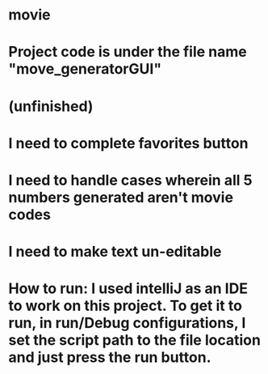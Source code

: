 # movie

# Project code is under the file name "move_generatorGUI"

# (unfinished)

# I need to complete favorites button

# I need to handle cases wherein all 5 numbers generated aren't movie codes

# I need to make text un-editable 


# How to run: I used intelliJ as an IDE to work on this project. To get it to run, in run/Debug configurations, I set the script path to the file location and just press the run button. 
